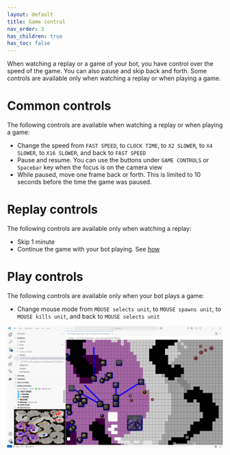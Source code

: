 ```yaml
---
layout: default
title: Game control
nav_order: 3
has_children: true
has_toc: false
---
```


When watching a replay or a game of your bot, you have control over the speed of the game.
You can also pause and skip back and forth.
Some controls are available only when watching a replay or when playing a game.

# Common controls

The following controls are available when watching a replay or when playing a game:

* Change the speed from `FAST SPEED`, to `CLOCK TIME`, to `X2 SLOWER`, to `X4 SLOWER`, to `X16 SLOWER`, and back to `FAST SPEED`
* Pause and resume. You can use the buttons under `GAME CONTROLS` or `Spacebar` key when the focus is on the camera view
* While paused, move one frame back or forth. This is limited to 10 seconds before the time the game was paused.

# Replay controls

The following controls are available only when watching a replay:

* Skip 1 minute
* Continue the game with your bot playing. See [how](start-game/continue-game.md)

# Play controls

The following controls are available only when your bot plays a game:

* Change mouse mode from `MOUSE selects unit`, to `MOUSE spawns unit`, to `MOUSE kills unit`, and back to `MOUSE selects unit`

![Game control](game-control.png)
